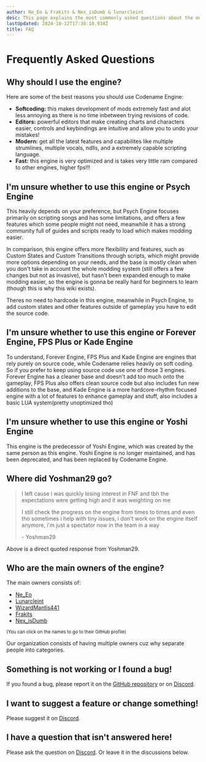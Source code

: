 ```yaml
---
author: Ne_Eo & Frakits & Nex_isDumb & lunarcleint
desc: This page explains the most commonly asked questions about the engine.
lastUpdated: 2024-10-12T17:38:10.934Z
title: FAQ
---
```

# Frequently Asked Questions

## Why should I use the engine?

Here are some of the best reasons you should use Codename Engine:
- **Softcoding:** this makes development of mods extremely fast and alot less annoying as there is no time inbetween trying revisions of code.
- **Editors:** powerful editors that make creating charts and characters easier, controls and keybindings are intuitive and allow you to undo your mistakes!
- **Modern:** get all the latest features and capabilites like multiple strumlines, multiple vocals, ndlls, and a extremely capable scripting language.
- **Fast:** this engine is very optimized and is takes very little ram compared to other engines, higher fps!!!

## I'm unsure whether to use this engine or Psych Engine

This heavily depends on your preference, but Psych Engine focuses primarily on scripting songs and has some limitations, and offers a few features which some people might not need, meanwhile it has a strong community full of guides and scripts ready to load which makes modding easier.

In comparison, this engine offers more flexibility and features, such as Custom States and Custom Transitions through scripts, which might provide more options depending on your needs, and the base is mostly clean when you don't take in account the whole modding system (still offers a few changes but not as invasive), but hasn't been expanded enough to make modding easier, so the engine is gonna be really hard for beginners to learn (though this is why this wiki exists).

Theres no need to hardcode in this engine, meanwhile in Psych Engine, to add custom states and other features outside of gameplay you have to edit the source code.

## I'm unsure whether to use this engine or Forever Engine, FPS Plus or Kade Engine

To understand, Forever Engine, FPS Plus and Kade Engine are engines that rely purely on source code, while Codename relies heavily on soft coding. So if you prefer to keep using source code use one of those 3 engines. Forever Engine has a cleaner base and doesn't add too much onto the gameplay, FPS Plus also offers clean source code but also includes fun new additions to the base, and Kade Engine is a more hardcore-rhythm focused engine with a lot of features to enhance gameplay and stuff, also includes a basic LUA system(pretty unoptimized tho)

## I'm unsure whether to use this engine or Yoshi Engine

This engine is the predecessor of Yoshi Engine, which was created by the same person as this engine.
Yoshi Engine is no longer maintained, and has been deprecated, and has been replaced by Codename Engine.

## Where did Yoshman29 go?

> I left cause i was quickly losing interest in FNF and tbh the expectations were getting high and it was weighting on me
>
> I still check the progress on the engine from times to times and even tho sometimes i help with tiny issues, i don't work on the engine itself anymore, i'm just a spectator now in the team in a way
>
> \- Yoshman29

Above is a direct quoted response from Yoshman29.

## Who are the main owners of the engine?

The main owners consists of:
- [Ne_Eo](https://github.com/NeeEoo)
- [Lunarcleint](https://github.com/Lunarcleint)
- [WizardMantis441](https://github.com/WizardMantis441)
- [Frakits](https://github.com/Frakits)
- [Nex_isDumb](https://github.com/NexIsDumb)

<small>(You can click on the names to go to their GitHub profile)</small>

Our organization consists of having multiple owners cuz why separate people into categories.

## Something is not working or I found a bug!

If you found a bug, please report it on the [GitHub repository](https://github.com/FNF-CNE-Devs/CodenameEngine/issues) or on [Discord](https://discord.gg/WTzm35kekB).

## I want to suggest a feature or change something!

Please suggest it on [Discord](https://discord.gg/WTzm35kekB).

## I have a question that isn't answered here!

Please ask the question on [Discord](https://discord.gg/WTzm35kekB).
Or leave it in the discussions below.
